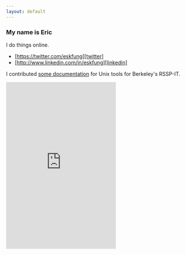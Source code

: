 ```yaml
---
layout: default
---
```


### My name is Eric

I do things online.

* [https://twitter.com/eskfung][twitter]
* [http://www.linkedin.com/in/eskfung][linkedin]

I contributed [some documentation][twiki] for Unix tools for Berkeley's RSSP-IT.

<iframe height='454' width='300' frameborder='0' allowtransparency='true' scrolling='no' src='http://app.strava.com/athletes/1620194/latest-rides/e5f2cea8a807ef96646e9f6644e97395ab22b9dc'></iframe>

[twitter]: https://twitter.com/eskfung
[linkedin]: http://www.linkedin.com/in/eskfung
[twiki]: /twiki